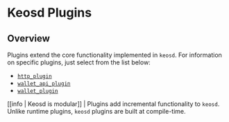 # Keosd Plugins

## Overview

Plugins extend the core functionality implemented in `keosd`. For information on specific plugins, just select from the list below:

* [`http_plugin`](../../01_nodeos/03_plugins/http_plugin/index.md)
* [`wallet_api_plugin`](wallet_api_plugin/index.md)
* [`wallet_plugin`](wallet_plugin/index.md)

[[info | Keosd is modular]]
| Plugins add incremental functionality to `keosd`. Unlike runtime plugins, `keosd` plugins are built at compile-time.
